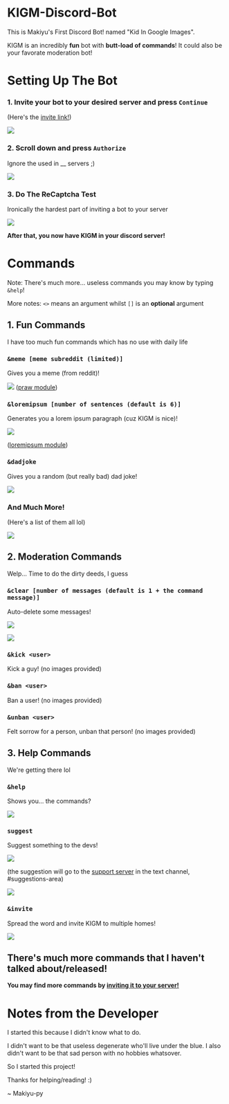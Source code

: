 # KIGM-Discord-Bot
This is Makiyu's First Discord Bot! named "Kid In Google Images". 

KIGM is an incredibly __fun__ bot with **butt-load of commands**! 
It could also be your favorate moderation bot!

# Setting Up The Bot
### 1. Invite your bot to your desired server and press `Continue`
(Here's the [invite link!](https://discord.com/oauth2/authorize?client_id=763626077292724264&permissions=268790854&scope=bot))

![](https://cdn.discordapp.com/attachments/770560162812657715/772966389123514378/Screen_Shot_2020-11-03_at_7.31.09_AM.png)

### 2. Scroll down and press `Authorize`
Ignore the used in __ servers ;)

![](https://cdn.discordapp.com/attachments/770560162812657715/772967172632346624/Screen_Shot_2020-11-03_at_7.35.18_AM.png)

### 3. Do The ReCaptcha Test
Ironically the hardest part of inviting a bot to your server

![](https://cdn.discordapp.com/attachments/770560162812657715/772968446841323540/Screen_Shot_2020-11-03_at_7.40.15_AM.png)

__After that, you now have KIGM in your discord server!__

# Commands

Note: There's much more... useless commands you may know by typing `&help`!

More notes: `<>` means an argument whilst `[]` is an **optional** argument
## 1. Fun Commands
I have too much fun commands which has no use with daily life
### `&meme [meme subreddit (limited)]`

Gives you a meme (from reddit)!

![](https://cdn.discordapp.com/attachments/770560162812657715/772972699051098112/Screen_Shot_2020-11-03_at_7.57.14_AM.png)
([praw module](https://praw.readthedocs.io/en/latest/))

### `&loremipsum [number of sentences (default is 6)]`

Generates you a lorem ipsum paragraph (cuz KIGM is nice)!

![](https://cdn.discordapp.com/attachments/770560162812657715/772972693209350164/Screen_Shot_2020-11-03_at_7.54.59_AM.png)

([loremipsum module](https://loremipsum.readthedocs.io/en/latest/))

### `&dadjoke`

Gives you a random (but really bad) dad joke!

![](https://cdn.discordapp.com/attachments/770560162812657715/772972687491989504/Screen_Shot_2020-11-03_at_7.54.42_AM.png)

### And Much More!

(Here's a list of them all lol)

![](https://cdn.discordapp.com/attachments/770560162812657715/772973465019220028/Screen_Shot_2020-11-03_at_7.59.45_AM.png)

## 2. Moderation Commands
Welp... Time to do the dirty deeds, I guess

### `&clear [number of messages (default is 1 + the command message)]`
Auto-delete some messages!

![](https://cdn.discordapp.com/attachments/770560162812657715/772975050315268136/Screen_Shot_2020-11-03_at_8.05.38_AM.png)

![](https://cdn.discordapp.com/attachments/770560162812657715/772974874238386240/Screen_Shot_2020-11-03_at_8.05.44_AM.png)

### `&kick <user>`
Kick a guy! (no images provided)


### `&ban <user>`
Ban a user! (no images provided)

### `&unban <user>`
Felt sorrow for a person, unban that person! (no images provided)

## 3. Help Commands

We're getting there lol

### `&help`

Shows you... the commands?

![](https://cdn.discordapp.com/attachments/770560162812657715/772976537066143774/unknown.png)

### `suggest`

Suggest something to the devs!

![](https://cdn.discordapp.com/attachments/770560162812657715/772977501542416404/Screen_Shot_2020-11-03_at_8.14.39_AM.png)

(the suggestion will go to the [support server](https://discord.gg/jz4WxkB) in the text channel, #suggestions-area)

![](https://cdn.discordapp.com/attachments/770560162812657715/772977505111375882/Screen_Shot_2020-11-03_at_8.14.53_AM.png)

### `&invite`

Spread the word and invite KIGM to multiple homes!

![](https://cdn.discordapp.com/attachments/770560162812657715/772977740848037888/unknown.png)


## There's much more commands that I haven't talked about/released!
__You may find more commands by [inviting it to your server!](https://discord.com/oauth2/authorize?client_id=763626077292724264&permissions=268790854&scope=bot)__
# Notes from the Developer

I started this because I didn't know what to do.

I didn't want to be that useless degenerate who'll live under the blue.
I also didn't want to be that sad person with no hobbies whatsover.

So I started this project!

Thanks for helping/reading! :)

~ Makiyu-py
